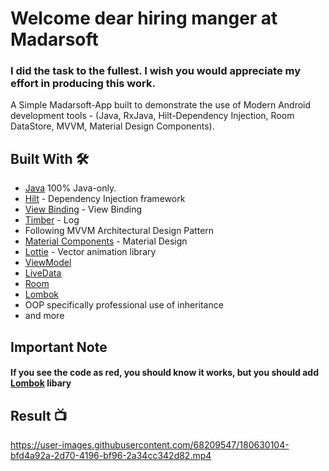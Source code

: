 # Welcome dear hiring manger at Madarsoft

### I did the task to the fullest. I wish you would appreciate my effort in producing this work.

A Simple Madarsoft-App built to demonstrate the use of Modern Android development tools - (Java, RxJava, Hilt-Dependency Injection, Room DataStore, MVVM, Material Design Components).

## Built With 🛠
- [Java](https://www.java.com/en/) 100% Java-only.
- [Hilt](https://dagger.dev/hilt/) - Dependency Injection framework
- [View Binding](https://developer.android.com/topic/libraries/view-binding) - View Binding
- [Timber](https://github.com/JakeWharton/timber) - Log
- Following MVVM Architectural Design Pattern
- [Material Components](https://github.com/material-components/material-components-android) - Material Design
- [Lottie](https://airbnb.design/lottie/) - Vector animation library
- [ViewModel](https://developer.android.com/topic/libraries/architecture/viewmodel)
- [LiveData](https://developer.android.com/topic/libraries/architecture/livedata)
- [Room](https://developer.android.com/training/data-storage/room)
- [Lombok](https://plugins.jetbrains.com/plugin/6317-lombok/)
- OOP specifically professional use of inheritance
- and more

## Important Note 
#### If you see the code as red, you should know it works, but you should add [Lombok](https://plugins.jetbrains.com/plugin/6317-lombok/) libary

## Result 📺
https://user-images.githubusercontent.com/68209547/180630104-bfd4a92a-2d70-4196-bf96-2a34cc342d82.mp4

